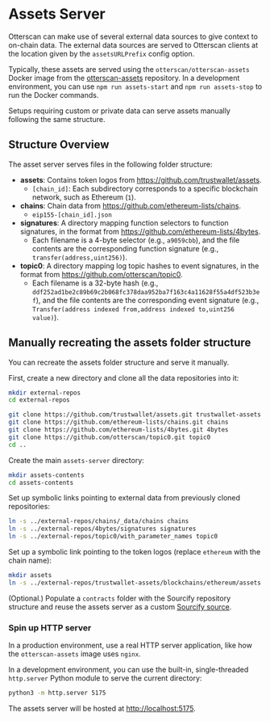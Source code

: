 # Assets Server

Otterscan can make use of several external data sources to give context to on-chain data. The external data sources are served to Otterscan clients at the location given by the `assetsURLPrefix` config option.

Typically, these assets are served using the `otterscan/otterscan-assets` Docker image from the [otterscan-assets](https://github.com/otterscan/otterscan-assets) repository. In a development environment, you can use `npm run assets-start` and `npm run assets-stop` to run the Docker commands.

Setups requiring custom or private data can serve assets manually following the same structure.

## Structure Overview

The asset server serves files in the following folder structure:

* **assets**: Contains token logos from <https://github.com/trustwallet/assets>.
  * `[chain_id]`: Each subdirectory corresponds to a specific blockchain network, such as Ethereum (`1`).
* **chains**: Chain data from <https://github.com/ethereum-lists/chains>.
  * `eip155-[chain_id].json`
* **signatures**: A directory mapping function selectors to function signatures, in the format from <https://github.com/ethereum-lists/4bytes>.
  * Each filename is a 4-byte selector (e.g., `a9059cbb`), and the file contents are the corresponding function signature (e.g., `transfer(address,uint256)`).
* **topic0**: A directory mapping log topic hashes to event signatures, in the format from <https://github.com/otterscan/topic0>.
  * Each filename is a 32-byte hash (e.g., `ddf252ad1be2c89b69c2b068fc378daa952ba7f163c4a11628f55a4df523b3ef`), and the file contents are the corresponding event signature (e.g., `Transfer(address indexed from,address indexed to,uint256 value)`).

## Manually recreating the assets folder structure

You can recreate the assets folder structure and serve it manually.

First, create a new directory and clone all the data repositories into it:
```bash
mkdir external-repos
cd external-repos

git clone https://github.com/trustwallet/assets.git trustwallet-assets
git clone https://github.com/ethereum-lists/chains.git chains
git clone https://github.com/ethereum-lists/4bytes.git 4bytes
git clone https://github.com/otterscan/topic0.git topic0
cd ..
```

Create the main `assets-server` directory:

```bash
mkdir assets-contents
cd assets-contents
```

Set up symbolic links pointing to external data from previously cloned repositories:

```bash
ln -s ../external-repos/chains/_data/chains chains
ln -s ../external-repos/4bytes/signatures signatures
ln -s ../external-repos/topic0/with_parameter_names topic0
```

Set up a symbolic link pointing to the token logos (replace `ethereum` with the chain name):
```bash
mkdir assets
ln -s ../external-repos/trustwallet-assets/blockchains/ethereum/assets ./assets/1
```

(Optional.) Populate a `contracts` folder with the Sourcify repository structure and reuse the assets server as a custom [Sourcify source](../contract-verification/self-hosted-sourcify/setup.md#otterscan-configuration).

### Spin up HTTP server

In a production environment, use a real HTTP server application, like how the `otterscan-assets` image uses `nginx`.

In a development environment, you can use the built-in, single-threaded `http.server` Python module to serve the current directory:

```bash
python3 -m http.server 5175
```

The assets server will be hosted at <http://localhost:5175>.
